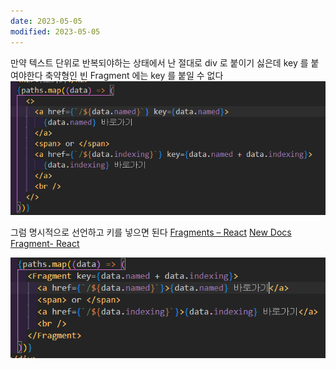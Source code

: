 ```yaml
---
date: 2023-05-05
modified: 2023-05-05
---
```


만약 텍스트 단위로 반복되야하는 상태에서
난 절대로 div 로 붙이기 싫은데 key 를 붙여야한다
축약형인 빈 Fragment 에는 key 를 붙일 수 없다
![](file/Fragment-unique-key.png)

그럼 명시적으로 선언하고 키를 넣으면 된다
[Fragments – React](https://ko.legacy.reactjs.org/docs/fragments.html#keyed-fragments)
[New Docs Fragment- React](https://react.dev/reference/react/Fragment)

![](file/Fragment-unique-key-1.png)
